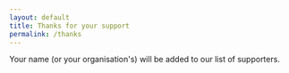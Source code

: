 ```yaml
---
layout: default
title: Thanks for your support
permalink: /thanks
---
```


Your name (or your organisation's) will be added to our list of supporters.